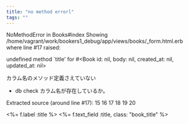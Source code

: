 ```yaml
---
title: "no method errorl"
tags: ""
---
```


NoMethodError in Books#index
Showing /home/vagrant/work/bookers1_debug/app/views/books/\_form.html.erb where line #17 raised:

undefined method \`title' for #&lt;Book id: nil, body: nil, created_at: nil, updated_at: nil>

カラム名のメソッド定義さえていない

-   db check 
    カラム名が存在しているか。

Extracted source (around line #17):
15
16
17
18
19
20

  <div class="field">
    <%= f.label :title %>
    <%= f.text_field :title, class: "book_title" %>
  </div>

  <div class="field">
